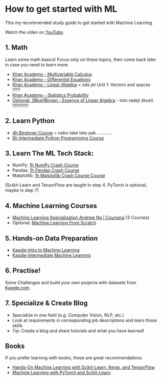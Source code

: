 # How to get started with ML

This my recommended study guide to get started with Machine Learning.

Watch the video on [YouTube](https://youtu.be/wtolixa9XTg).

## 1. Math

Learn some math basics! Focus only on these topics, then come back later in case you need to learn more.

 * [Khan Academy - Multivariable Calculus](https://www.khanacademy.org/math/multivariable-calculus)
 * [Khan Academy - Differential Equations](https://www.khanacademy.org/math/differential-equations)
 * [Khan Academy - Linear Algebra](https://www.khanacademy.org/math/linear-algebra)    = zde jet Unit 1: Vectors and spaces !???
 * [Khan Academy - Statistics Probability](https://www.khanacademy.org/math/statistics-probability)
 * [Optional: 3Blue1Brown - Essence of Linear Algebra](https://www.3blue1brown.com/essence-of-linear-algebra-page/)   -  toto radeji zkusit !!!!!!!!!!!!!
 
## 2. Learn Python

* [4h Beginner Course](https://youtu.be/rfscVS0vtbw)   = nebo take toto pak ............
* [6h Intermediate Python Programming Course](https://youtu.be/HGOBQPFzWKo)

## 3. Learn The ML Tech Stack:

* NumPy:  [1h NumPy Crash Course](https://youtu.be/9JUAPgtkKpI)
* Pandas: [1h Pandas Crash Course](https://youtu.be/vmEHCJofslg)
* Matplotlib: [1h Matplotlib Crash Course Course](https://youtu.be/3Xc3CA655Y4)

(Scikit-Learn and TensorFlow are taught in step 4. PyTorch is optional, maybe in step 7)

## 4. Machine Learning Courses

* [Machine Learning Specialization Andrew Ng | Coursera](https://www.coursera.org/specializations/machine-learning-introduction) (3 Courses)
* Optional: [Machine Learning From Scratch](https://youtube.com/playlist?list=PLqnslRFeH2Upcrywf-u2etjdxxkL8nl7E)

## 5. Hands-on Data Preparation

* [Kaggle Intro to Machine Learning](https://www.kaggle.com/learn/intro-to-machine-learning)
* [Kaggle Intermediate Machine Learning](https://www.kaggle.com/learn/intermediate-machine-learning)

## 6. Practise!

Solve Challenges and build your own projects with datasets from [Kaggle.com](Kaggle.com).

## 7. Specialize & Create Blog

* Specialize in one field (e.g. Computer Vision, NLP, etc.) 
* Look at requirements in corresponding job descriptions and learn those skills
* Tip: Create a blog and share tutorials and what you have learned!

## Books
If you prefer learning with books, these are great recommendations:

* [Hands-On Machine Learning with Scikit-Learn, Keras, and TensorFlow](https://www.oreilly.com/library/view/hands-on-machine-learning/9781492032632/)
* [Machine Learning with PyTorch and Scikit-Learn](https://www.packtpub.com/product/machine-learning-with-pytorch-and-scikit-learn/9781801819312)
